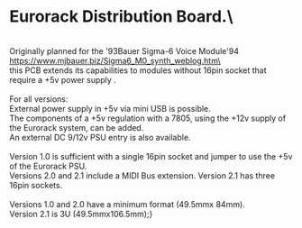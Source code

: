 

#  Eurorack Distribution Board.\
\
Originally planned for the \'93Bauer Sigma-6 Voice Module\'94\
https://www.mjbauer.biz/Sigma6_M0_synth_weblog.htm\
\
this PCB extends its capabilities to modules without 16pin socket that require a +5v power supply .\
\
For all versions:\
External power supply in +5v via mini USB is possible.\
The components of a +5v regulation with a 7805, using the +12v supply of the Eurorack system, can be added.\
An external DC 9/12v PSU entry is also available.\
\
Version 1.0 is sufficient with a single 16pin socket and jumper to use the +5v of the Eurorack PSU.\
Versions 2.0 and 2.1 include a MIDI Bus extension. Version 2.1 has three 16pin sockets.\
\
Versions 1.0 and 2.0 have a minimum format (49.5mmx 84mm).\
Version 2.1 is 3U (49.5mmx106.5mm);}
